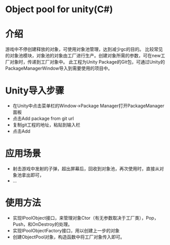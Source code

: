 # Object pool for unity(C#)

# 介绍
游戏中不停创建释放的对象，可使用对象池管理，达到减少gc的目的。
比较常见的对象池模块，对象池的对象由工厂进行生产。创建对象所需的参数，可在new工厂对象时，传递到工厂对象中。
此工程为Unity Package的Git包，可通过Unity的PackageManagerWindow导入到需要使用的项目中。

# Unity导入步骤
- 在Unity中点击菜单栏的Window->Package Manager打开PackageManager面板
- 点击Add package from git url
- 复制git工程的地址，粘贴到输入栏
- 点击Add

# 应用场景
- 射击游戏中发射的子弹，超出屏幕后，回收到对象池，再次使用时，直接从对象池拿出即可，
- ...

# 使用方法
- 实现IPoolObject接口，来管理对象Ctor（有无参数取决于工厂类），Pop，Push，和OnDestroy的处理。
- 实现IPoolObjectFactory接口，用以创建上一步的对象
- 创建ObjectPool对象，构造函数中将工厂对象传入即可。
